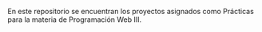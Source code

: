 En este repositorio se encuentran los proyectos asignados como Prácticas para la materia de Programación Web III. 
